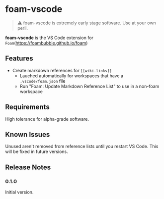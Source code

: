 # foam-vscode

> ⚠️ foam-vscode is extremely early stage software. Use at your own peril.

**foam-vscode** is the VS Code extension for `Foam`(https://foambubble.github.io/foam)

## Features

- Create markdown references for `[[wiki-links]]`
  - Lauched automatically for workspaces that have a `.vscode/foam.json` file
  - Run "Foam: Update Markdown Reference List" to use in a non-foam workspace

## Requirements

High tolerance for alpha-grade software.

## Known Issues

Unused aren't removed from reference lists until you restart VS Code. This will be fixed in future versions.

## Release Notes

### 0.1.0

Initial version.